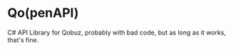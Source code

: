 # Qo(penAPI)
C# API Library for Qobuz, probably with bad code, but as long as it works, that's fine.
